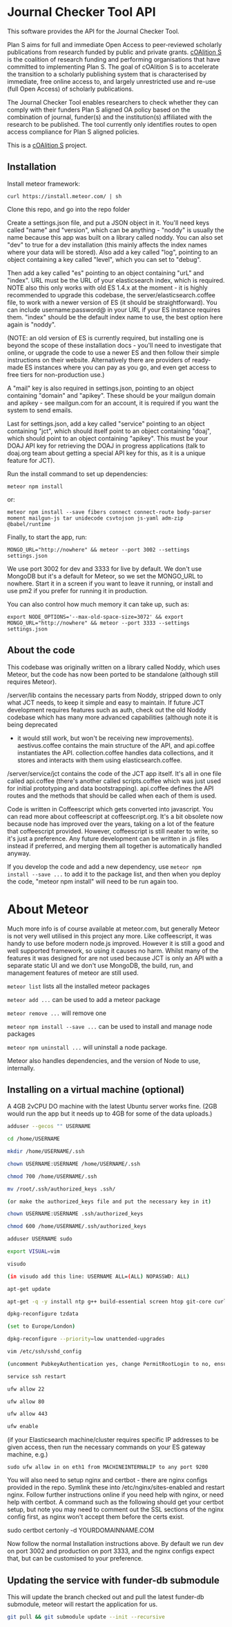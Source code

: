 # Journal Checker Tool API

This software provides the API for the Journal Checker Tool.

Plan S aims for full and immediate Open Access to peer-reviewed scholarly publications from research funded by public 
and private grants. [cOAlition S](https://www.coalition-s.org/) is the coalition of research funding and performing 
organisations that have committed to implementing Plan S. The goal of cOAlition S is to accelerate the transition to a 
scholarly publishing system that is characterised by immediate, free online access to, and largely unrestricted use and 
re-use (full Open Access) of scholarly publications.

The Journal Checker Tool enables researchers to check whether they can comply with their funders Plan S aligned OA 
policy based on the combination of journal, funder(s) and the institution(s) affiliated with the research to be 
published. The tool currently only identifies routes to open access compliance for Plan S aligned policies.

This is a [cOAlition S](https://www.coalition-s.org/) project.


## Installation

Install meteor framework:

    curl https://install.meteor.com/ | sh

Clone this repo, and go into the repo folder

Create a settings.json file, and put a JSON object in it. You'll need keys 
called "name" and "version", which can be anything - "noddy" is usually the name 
because this app was built on a library called noddy. You can also set "dev" to 
true for a dev installation (this mainly affects the index names where your data 
will be stored). Also add a key called "log", pointing to an object containing a 
key called "level", which you can set to "debug".

Then add a key called "es" pointing to an object containing "urL" and "index". 
URL must be the URL of your elasticsearch index, which is required. NOTE also 
this only works with old ES 1.4.x at the moment - it is highly recommended to 
upgrade this codebase, the server/elasticsearch.coffee file, to work with a 
newer version of ES (it should be straightforward). You can include 
username:password@ in your URL if your ES instance requires them. "index" should 
be the default index name to use, the best option here again is "noddy".

(NOTE: an old version of ES is currently required, but installing one is beyond 
the scope of these installation docs - you'll need to investigate that online, 
or upgrade the code to use a newer ES and then follow their simple instructions 
on their website. Alternatively there are providers of ready-made ES instances 
where you can pay as you go, and even get access to free tiers for 
non-production use.)

A "mail" key is also required in settings.json, pointing to an object containing 
"domain" and "apikey". These should be your mailgun domain and apikey - see 
mailgun.com for an account, it is required if you want the system to send emails.

Last for settings.json, add a key called "service" pointing to an object 
containing "jct", which should itself point to an object containing "doaj", 
which should point to an object containing "apikey". This must be your DOAJ API 
key for retrieving the DOAJ in progress applications (talk to doaj.org team 
about getting a special API key for this, as it is a unique feature for JCT).

Run the install command to set up dependencies:

    meteor npm install

or:

    meteor npm install --save fibers connect connect-route body-parser moment mailgun-js tar unidecode csvtojson js-yaml adm-zip @babel/runtime


Finally, to start the app, run:

    MONGO_URL="http://nowhere" && meteor --port 3002 --settings settings.json

We use port 3002 for dev and 3333 for live by default. We don't use MongoDB but 
it's a default for Meteor, so we set the MONGO_URL to nowhere. Start it in a 
screen if you want to leave it running, or install and use pm2 if you prefer 
for running it in production.

You can also control how much memory it can take up, such as: 

    export NODE_OPTIONS='--max-old-space-size=3072' && export MONGO_URL="http://nowhere" && meteor --port 3333 --settings settings.json


## About the code

This codebase was originally written on a library called Noddy, which uses 
Meteor, but the code has now been ported to be standalone (although still 
requires Meteor).

/server/lib contains the necessary parts from Noddy, stripped 
down to only what JCT needs, to keep it simple and easy to maintain. If future 
JCT development requires features such as auth, check out the old Noddy codebase 
which has many more advanced capabilities (although note it is being deprecated 
- it would still work, but won't be receiving new improvements). aestivus.coffee 
contains the main structure of the API, and api.coffee instantiates the API. 
collection.coffee handles data collections, and it stores and interacts with 
them using elasticsearch.coffee.

/server/service/jct contains the code of the JCT app itself. It's all in one 
file called api.coffee (there's another called scripts.coffee which was just 
used for initial prototyping and data bootstrapping). api.coffee defines the 
API routes and the methods that should be called when each of them is used.

Code is written in Coffeescript which gets converted into javascript. You can 
read more about coffeescript at coffeescript.org. It's a bit obsolete now 
because node has improved over the years, taking on a lot of the feature that 
coffeescript provided. However, coffeescript is still neater to write, so it's 
just a preference. Any future development can be written in .js files instead 
if preferred, and merging them all together is automatically handled anyway.

If you develop the code and add a new dependency, use 
`meteor npm install --save ...` to add it to the package list, and then when 
you deploy the code, "meteor npm install" will need to be run again too.


# About Meteor

Much more info is of course available at meteor.com, but generally Meteor is not 
very well utilised in this project any more. Like coffeescript, it was handy to 
use before modern node.js improved. However it is still a good and well 
supported framework, so using it causes no harm. Whilst many of the features it 
was designed for are not used because JCT is only an API with a separate static 
UI and we don't use MongoDB, the build, run, and management features of meteor 
are still used.

`meteor list` lists all the installed meteor packages

`meteor add ...` can be used to add a meteor package

`meteor remove ...` will remove one

`meteor npm install --save ...` can be used to install and manage node packages

`meteor npm uninstall ...` will uninstall a node package.

Meteor also handles dependencies, and the version of Node to use, internally.


## Installing on a virtual machine (optional)

A 4GB 2vCPU DO machine with the latest Ubuntu server works fine.
(2GB would run the app but it needs up to 4GB for some of the data uploads.)

```bash
adduser --gecos "" USERNAME

cd /home/USERNAME

mkdir /home/USERNAME/.ssh

chown USERNAME:USERNAME /home/USERNAME/.ssh

chmod 700 /home/USERNAME/.ssh

mv /root/.ssh/authorized_keys .ssh/

(or make the authorized_keys file and put the necessary key in it)

chown USERNAME:USERNAME .ssh/authorized_keys

chmod 600 /home/USERNAME/.ssh/authorized_keys

adduser USERNAME sudo

export VISUAL=vim

visudo

(in visudo add this line: USERNAME ALL=(ALL) NOPASSWD: ALL)

apt-get update

apt-get -q -y install ntp g++ build-essential screen htop git-core curl

dpkg-reconfigure tzdata

(set to Europe/London)

dpkg-reconfigure --priority=low unattended-upgrades

vim /etc/ssh/sshd_config

(uncomment PubkeyAuthentication yes, change PermitRootLogin to no, ensure PasswordAuthentication is no)

service ssh restart

ufw allow 22

ufw allow 80

ufw allow 443

ufw enable
```

(if your Elasticsearch machine/cluster requires specific IP addresses to be 
given access, then run the necessary commands on your ES gateway machine, e.g.)

    sudo ufw allow in on eth1 from MACHINEINTERNALIP to any port 9200

You will also need to setup nginx and certbot - there are nginx configs provided 
in the repo. Symlink these into /etc/nginx/sites-enabled and restart nginx. 
Follow further instructions online if you need help with nginx, or need help 
with certbot. A command such as the following should get your certbot setup, 
but note you may need to comment out the SSL sections of the nginx config first, 
as nginx won't accept them before the certs exist.

   sudo certbot certonly -d YOURDOMAINNAME.COM

Now follow the normal Installation instructions above. By default we run dev on 
port 3002 and production on port 3333, and the nginx configs expect that, but 
can be customised to your preference.

## Updating the service with funder-db submodule

This will update the branch checked out and pull the latest funder-db submodule, meteor will restart the application for us.

```bash
git pull && git submodule update --init --recursive
```
